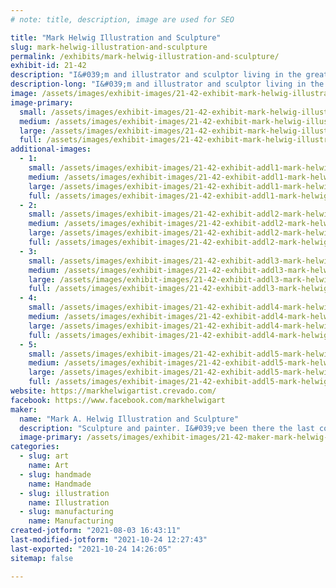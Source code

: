 ```yaml
---
# note: title, description, image are used for SEO

title: "Mark Helwig Illustration and Sculpture"
slug: mark-helwig-illustration-and-sculpture
permalink: /exhibits/mark-helwig-illustration-and-sculpture/
exhibit-id: 21-42
description: "I&#039;m and illustrator and sculptor living in the greater Orlando area. "
description-long: "I&#039;m and illustrator and sculptor living in the greater Orlando area. I specialize in fantasy, whimsy, humor and creativity. My sculptures and paintings have won awards at shows and galleries across the southeast."
image: /assets/images/exhibit-images/21-42-exhibit-mark-helwig-illustration-and-sculpture-43-safe-image-php-1730-large.jpg
image-primary: 
  small: /assets/images/exhibit-images/21-42-exhibit-mark-helwig-illustration-and-sculpture-43-safe-image-php-1730-small.jpg
  medium: /assets/images/exhibit-images/21-42-exhibit-mark-helwig-illustration-and-sculpture-43-safe-image-php-1730-medium.jpg
  large: /assets/images/exhibit-images/21-42-exhibit-mark-helwig-illustration-and-sculpture-43-safe-image-php-1730-large.jpg
  full: /assets/images/exhibit-images/21-42-exhibit-mark-helwig-illustration-and-sculpture-43-safe-image-php-1730-full.jpg
additional-images: 
  - 1:
    small: /assets/images/exhibit-images/21-42-exhibit-addl1-mark-helwig-illustration-and-sculpture-dragons-small.jpg
    medium: /assets/images/exhibit-images/21-42-exhibit-addl1-mark-helwig-illustration-and-sculpture-dragons-medium.jpg
    large: /assets/images/exhibit-images/21-42-exhibit-addl1-mark-helwig-illustration-and-sculpture-dragons-large.jpg
    full: /assets/images/exhibit-images/21-42-exhibit-addl1-mark-helwig-illustration-and-sculpture-dragons-full.jpg
  - 2:
    small: /assets/images/exhibit-images/21-42-exhibit-addl2-mark-helwig-illustration-and-sculpture-house-elf-small.jpg
    medium: /assets/images/exhibit-images/21-42-exhibit-addl2-mark-helwig-illustration-and-sculpture-house-elf-medium.jpg
    large: /assets/images/exhibit-images/21-42-exhibit-addl2-mark-helwig-illustration-and-sculpture-house-elf-large.jpg
    full: /assets/images/exhibit-images/21-42-exhibit-addl2-mark-helwig-illustration-and-sculpture-house-elf-full.jpg
  - 3:
    small: /assets/images/exhibit-images/21-42-exhibit-addl3-mark-helwig-illustration-and-sculpture-painting-2-small.jpg
    medium: /assets/images/exhibit-images/21-42-exhibit-addl3-mark-helwig-illustration-and-sculpture-painting-2-medium.jpg
    large: /assets/images/exhibit-images/21-42-exhibit-addl3-mark-helwig-illustration-and-sculpture-painting-2-large.jpg
    full: /assets/images/exhibit-images/21-42-exhibit-addl3-mark-helwig-illustration-and-sculpture-painting-2-full.jpg
  - 4:
    small: /assets/images/exhibit-images/21-42-exhibit-addl4-mark-helwig-illustration-and-sculpture-painting-3-small.jpg
    medium: /assets/images/exhibit-images/21-42-exhibit-addl4-mark-helwig-illustration-and-sculpture-painting-3-medium.jpg
    large: /assets/images/exhibit-images/21-42-exhibit-addl4-mark-helwig-illustration-and-sculpture-painting-3-large.jpg
    full: /assets/images/exhibit-images/21-42-exhibit-addl4-mark-helwig-illustration-and-sculpture-painting-3-full.jpg
  - 5:
    small: /assets/images/exhibit-images/21-42-exhibit-addl5-mark-helwig-illustration-and-sculpture-painting-one-small.jpg
    medium: /assets/images/exhibit-images/21-42-exhibit-addl5-mark-helwig-illustration-and-sculpture-painting-one-medium.jpg
    large: /assets/images/exhibit-images/21-42-exhibit-addl5-mark-helwig-illustration-and-sculpture-painting-one-large.jpg
    full: /assets/images/exhibit-images/21-42-exhibit-addl5-mark-helwig-illustration-and-sculpture-painting-one-full.jpg
website: https://markhelwigartist.crevado.com/
facebook: https://www.facebook.com/markhelwigart
maker: 
  name: "Mark A. Helwig Illustration and Sculpture"
  description: "Sculpture and painter. I&#039;ve been there the last couple of times and did a sculpting demo."
  image-primary: /assets/images/exhibit-images/21-42-maker-mark-helwig-illustration-and-sculpture-safe-image-php-medium.jpg
categories: 
  - slug: art
    name: Art
  - slug: handmade
    name: Handmade
  - slug: illustration
    name: Illustration
  - slug: manufacturing
    name: Manufacturing
created-jotform: "2021-08-03 16:43:11"
last-modified-jotform: "2021-10-24 12:27:43"
last-exported: "2021-10-24 14:26:05"
sitemap: false

---
```

